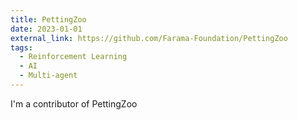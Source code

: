 ```yaml
---
title: PettingZoo
date: 2023-01-01
external_link: https://github.com/Farama-Foundation/PettingZoo
tags:
  - Reinforcement Learning
  - AI
  - Multi-agent
---
```


I'm a contributor of PettingZoo
